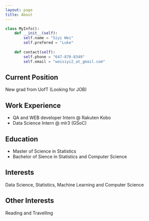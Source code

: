 ```yaml
---
layout: page
title: About
---
```


```python
class MyInfo():
    def __init__(self):
        self.name = "Siyi Wei"
        self.prefered = "Luke"
    
    def contact(self):
        self.phone = "647-870-8349"
        self.email = "weisiyi2_at_gmail.com"
```
## Current Position
New grad from UofT (Looking for JOB)

## Work Experience
* QA and WEB developer Intern @ Rakuten Kobo
* Data Science Intern @ mlr3 (GSoC)

## Education
* Master of Science in Statistics
* Bachelor of Sience in Statistics and Computer Science

## Interests
Data Science, Statistics, Machine Learning and Computer Science

## Other Interests
Reading and Travelling
